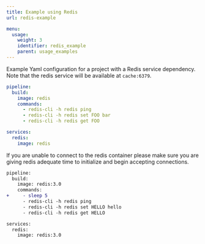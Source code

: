 ```yaml
---
title: Example using Redis
url: redis-example

menu:
  usage:
    weight: 3
    identifier: redis_example
    parent: usage_examples
---
```


Example Yaml configuration for a project with a Redis service dependency. Note that the redis service will be available at `cache:6379`.

```yaml
pipeline:
  build:
    image: redis
    commands:
      - redis-cli -h redis ping
      - redis-cli -h redis set FOO bar
      - redis-cli -h redis get FOO

services:
  redis:
    image: redis
```

If you are unable to connect to the redis container please make sure you are giving redis adequate time to initialize and begin accepting connections.

```diff
pipeline:
  build:
    image: redis:3.0
    commands:
+     - sleep 5
      - redis-cli -h redis ping
      - redis-cli -h redis set HELLO hello
      - redis-cli -h redis get HELLO

services:
  redis:
    image: redis:3.0
```
